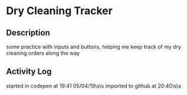 
# Dry Cleaning Tracker

## Description
some practice with inputs and buttons, helping me keep track of my dry cleaning orders along the way

## Activity Log
started in codepen at 19:41 05/04/19\s\s
imported to github at 20:40\s\s
